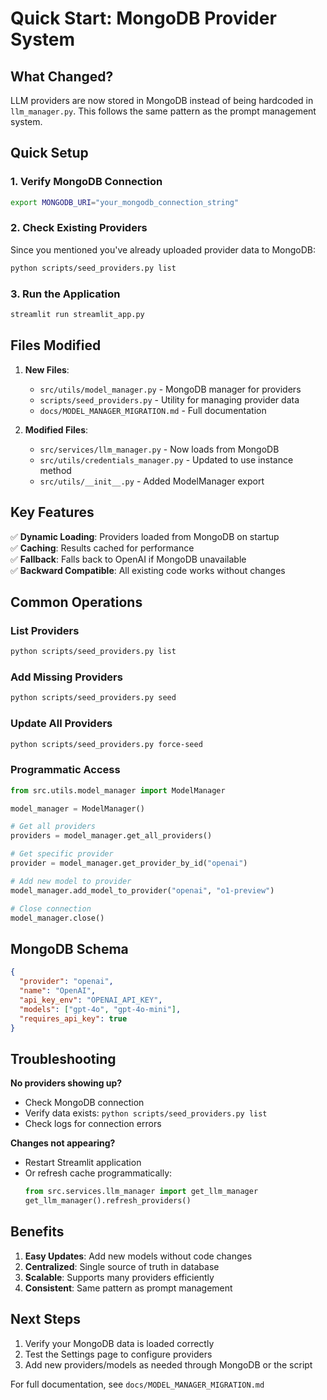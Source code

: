 # Quick Start: MongoDB Provider System

## What Changed?

LLM providers are now stored in MongoDB instead of being hardcoded in `llm_manager.py`. This follows the same pattern as the prompt management system.

## Quick Setup

### 1. Verify MongoDB Connection
```bash
export MONGODB_URI="your_mongodb_connection_string"
```

### 2. Check Existing Providers
Since you mentioned you've already uploaded provider data to MongoDB:
```bash
python scripts/seed_providers.py list
```

### 3. Run the Application
```bash
streamlit run streamlit_app.py
```

## Files Modified

1. **New Files**:
   - `src/utils/model_manager.py` - MongoDB manager for providers
   - `scripts/seed_providers.py` - Utility for managing provider data
   - `docs/MODEL_MANAGER_MIGRATION.md` - Full documentation

2. **Modified Files**:
   - `src/services/llm_manager.py` - Now loads from MongoDB
   - `src/utils/credentials_manager.py` - Updated to use instance method
   - `src/utils/__init__.py` - Added ModelManager export

## Key Features

✅ **Dynamic Loading**: Providers loaded from MongoDB on startup  
✅ **Caching**: Results cached for performance  
✅ **Fallback**: Falls back to OpenAI if MongoDB unavailable  
✅ **Backward Compatible**: All existing code works without changes  

## Common Operations

### List Providers
```bash
python scripts/seed_providers.py list
```

### Add Missing Providers
```bash
python scripts/seed_providers.py seed
```

### Update All Providers
```bash
python scripts/seed_providers.py force-seed
```

### Programmatic Access
```python
from src.utils.model_manager import ModelManager

model_manager = ModelManager()

# Get all providers
providers = model_manager.get_all_providers()

# Get specific provider
provider = model_manager.get_provider_by_id("openai")

# Add new model to provider
model_manager.add_model_to_provider("openai", "o1-preview")

# Close connection
model_manager.close()
```

## MongoDB Schema

```json
{
  "provider": "openai",
  "name": "OpenAI",
  "api_key_env": "OPENAI_API_KEY",
  "models": ["gpt-4o", "gpt-4o-mini"],
  "requires_api_key": true
}
```

## Troubleshooting

**No providers showing up?**
- Check MongoDB connection
- Verify data exists: `python scripts/seed_providers.py list`
- Check logs for connection errors

**Changes not appearing?**
- Restart Streamlit application
- Or refresh cache programmatically:
  ```python
  from src.services.llm_manager import get_llm_manager
  get_llm_manager().refresh_providers()
  ```

## Benefits

1. **Easy Updates**: Add new models without code changes
2. **Centralized**: Single source of truth in database
3. **Scalable**: Supports many providers efficiently
4. **Consistent**: Same pattern as prompt management

## Next Steps

1. Verify your MongoDB data is loaded correctly
2. Test the Settings page to configure providers
3. Add new providers/models as needed through MongoDB or the script

For full documentation, see `docs/MODEL_MANAGER_MIGRATION.md`
